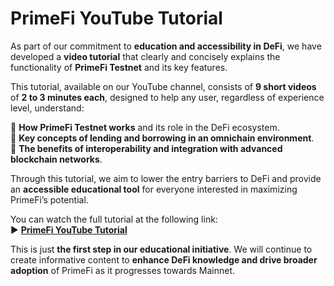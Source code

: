 # PrimeFi YouTube Tutorial

As part of our commitment to **education and accessibility in DeFi**, we have developed a **video tutorial** that clearly and concisely explains the functionality of **PrimeFi Testnet** and its key features.

This tutorial, available on our YouTube channel, consists of **9 short videos** of **2 to 3 minutes each**, designed to help any user, regardless of experience level, understand:

🔹 **How PrimeFi Testnet works** and its role in the DeFi ecosystem.\
🔹 **Key concepts of lending and borrowing in an omnichain environment**.\
🔹 **The benefits of interoperability and integration with advanced blockchain networks**.

Through this tutorial, we aim to lower the entry barriers to DeFi and provide an **accessible educational tool** for everyone interested in maximizing PrimeFi’s potential.

You can watch the full tutorial at the following link:\
▶️ [**PrimeFi YouTube Tutorial**](https://www.youtube.com/playlist?list=PLhJ8SNhjVjfmsBCc9Lti2yFzCWPdhKWHK)

This is just **the first step in our educational initiative**. We will continue to create informative content to **enhance DeFi knowledge and drive broader adoption** of PrimeFi as it progresses towards Mainnet.
